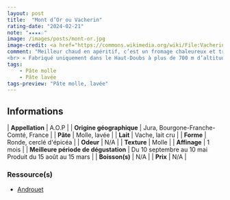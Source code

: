 ```yaml
---
layout: post
title:  "Mont d’Or ou Vacherin"
rating-date: "2024-02-21"
note: "★★★★☆"
image: /images/posts/mont-or.jpg
image-credit: <a href="https://commons.wikimedia.org/wiki/File:Vacherin_du_haut_Doubs.jpg">Zubro</a>, <a href="http://creativecommons.org/licenses/by-sa/3.0/">CC BY-SA 3.0</a>, via Wikimedia Commons
comment: "Meilleur chaud en apéritif, c’est un fromage chaleureux et très coulant ! Parfumé avec des notes boisées ! Peut être mangé préparé (vin blanc, échalotte…).
<br> « Fabriqué uniquement dans le Haut-Doubs à plus de 700 m d’altitude, le Mont d’Or a obtenu son AOC en 1981 puis son AOP en 1996. Fromage d’hiver, il tire notamment ses arômes de l’épicéa avec lequel il partage beaucoup : ceinturé avec une sangle en épicéa, affiné sur des planches en épicéa puis dans sa boîte faite avec la même essence »."
tags:
    - Pâte molle
    - Pâte lavée
tags-preview: "Pâte molle, lavée"
---
```


## Informations

| **Appellation** | A.O.P |
| **Origine géographique** | Jura, Bourgone-Franche-Comté, France |
| **Pâte** | Molle, lavée |
| **Lait** | Vache, lait cru |
| **Forme** | Ronde, cerclé d'épicéa |
| **Odeur** | N/A |
| **Texture** | Molle |
| **Affinage** | 1 mois |
| **Meilleure période de dégustation** | Du 10 septembre au 10 mai<br>Produit du 15 août au 15 mars |
| **Boisson(s)** | N/A |
| **Prix** | N/A |

### Ressource(s)
* [Androuet](http://androuet.com/Mont-d-or-ou-vacherin-mont-d-or-154.html)